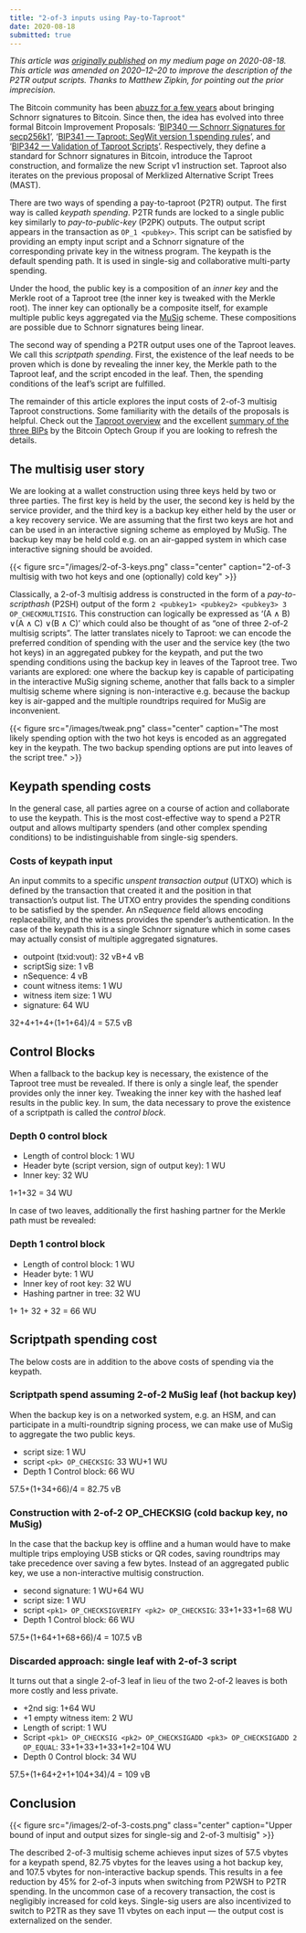 ```yaml
---
title: "2-of-3 inputs using Pay-to-Taproot"
date: 2020-08-18
submitted: true
---
```


*This article was [originally published](https://murchandamus.medium.com/2-of-3-multisig-inputs-using-pay-to-taproot-d5faf2312ba3) on my medium page on 2020-08-18.*  
*This article was amended on 2020–12–20 to improve the description of the P2TR output scripts. Thanks to Matthew Zipkin, for pointing out the prior imprecision.*

The Bitcoin community has been [abuzz for a few years](https://medium.com/hackernoon/excited-for-schnorr-signatures-a00ee467fc5f) about bringing Schnorr signatures to Bitcoin. Since then, the idea has evolved into three formal Bitcoin Improvement Proposals: ‘[BIP340 — Schnorr Signatures for secp256k1](https://github.com/bitcoin/bips/blob/master/bip-0340.mediawiki)’, ‘[BIP341 — Taproot: SegWit version 1 spending rules](https://github.com/bitcoin/bips/blob/master/bip-0341.mediawiki)’, and ‘[BIP342 — Validation of Taproot Scripts](https://github.com/bitcoin/bips/blob/master/bip-0342.mediawiki)’. Respectively, they define a standard for Schnorr signatures in Bitcoin, introduce the Taproot construction, and formalize the new Script v1 instruction set. Taproot also iterates on the previous proposal of Merklized Alternative Script Trees (MAST).

There are two ways of spending a pay-to-taproot (P2TR) output. The first way is called *keypath spending*. P2TR funds are locked to a single public key similarly to *pay-to-public-key* (P2PK) outputs. The output script appears in the transaction as `OP_1 <pubkey>`. This script can be satisfied by providing an empty input script and a Schnorr signature of the corresponding private key in the witness program. The keypath is the default spending path. It is used in single-sig and collaborative multi-party spending.

Under the hood, the public key is a composition of an *inner key* and the Merkle root of a Taproot tree (the inner key is tweaked with the Merkle root). The inner key can optionally be a composite itself, for example multiple public keys aggregated via the [MuSig](https://blockstream.com/2019/02/18/en-musig-a-new-multisignature-standard/) scheme. These compositions are possible due to Schnorr signatures being linear.

The second way of spending a P2TR output uses one of the Taproot leaves. We call this *scriptpath spending*. First, the existence of the leaf needs to be proven which is done by revealing the inner key, the Merkle path to the Taproot leaf, and the script encoded in the leaf. Then, the spending conditions of the leaf’s script are fulfilled.

The remainder of this article explores the input costs of 2-of-3 multisig Taproot constructions. Some familiarity with the details of the proposals is helpful. Check out the [Taproot overview](https://bitcoinops.org/en/topics/taproot/) and the excellent [summary of the three BIPs](https://bitcoinops.org/en/newsletters/2019/05/14/#overview-of-the-taproot--tapscript-proposed-bips) by the Bitcoin Optech Group if you are looking to refresh the details.

## The multisig user story

We are looking at a wallet construction using three keys held by two or three parties. The first key is held by the user, the second key is held by the service provider, and the third key is a backup key either held by the user or a key recovery service. We are assuming that the first two keys are hot and can be used in an interactive signing scheme as employed by MuSig. The backup key may be held cold e.g. on an air-gapped system in which case interactive signing should be avoided.

{{< figure src="/images/2-of-3-keys.png" class="center" caption="2-of-3 multisig with two hot keys and one (optionally) cold key" >}}

Classically, a 2-of-3 multisig address is constructed in the form of a *pay-to-scripthash* (P2SH) output of the form `2 <pubkey1> <pubkey2> <pubkey3> 3 OP_CHECKMULTISIG`. This construction can logically be expressed as ‘(A ∧ B) ∨(A ∧ C) ∨(B ∧ C)’ which could also be thought of as “one of three 2-of-2 multisig scripts”. The latter translates nicely to Taproot: we can encode the preferred condition of spending with the user and the service key (the two hot keys) in an aggregated pubkey for the keypath, and put the two spending conditions using the backup key in leaves of the Taproot tree. Two variants are explored: one where the backup key is capable of participating in the interactive MuSig signing scheme, another that falls back to a simpler multisig scheme where signing is non-interactive e.g. because the backup key is air-gapped and the multiple roundtrips required for MuSig are inconvenient.

{{< figure src="/images/tweak.png" class="center" caption="The most likely spending option with the two hot keys is encoded as an aggregated key in the keypath. The two backup spending options are put into leaves of the script tree." >}}

## Keypath spending costs

In the general case, all parties agree on a course of action and collaborate to use the keypath. This is the most cost-effective way to spend a P2TR output and allows multiparty spenders (and other complex spending conditions) to be indistinguishable from single-sig spenders.

### Costs of keypath input

An input commits to a specific *unspent transaction output* (UTXO) which is defined by the transaction that created it and the position in that transaction’s output list. The UTXO entry provides the spending conditions to be satisfied by the spender. An *nSequence* field allows encoding replaceability, and the witness provides the spender’s authentication. In the case of the keypath this is a single Schnorr signature which in some cases may actually consist of multiple aggregated signatures.

* outpoint (txid:vout): 32 vB+4 vB
* scriptSig size: 1 vB
* nSequence: 4 vB
* count witness items: 1 WU
* witness item size: 1 WU
* signature: 64 WU

32+4+1+4+(1+1+64)/4 = 57.5 vB

## Control Blocks

When a fallback to the backup key is necessary, the existence of the Taproot tree must be revealed. If there is only a single leaf, the spender provides only the inner key. Tweaking the inner key with the hashed leaf results in the public key. In sum, the data necessary to prove the existence of a scriptpath is called the *control block*.

### Depth 0 control block

* Length of control block: 1 WU
* Header byte (script version, sign of output key): 1 WU
* Inner key: 32 WU

1+1+32 = 34 WU

In case of two leaves, additionally the first hashing partner for the Merkle path must be revealed:

### Depth 1 control block

* Length of control block: 1 WU
* Header byte: 1 WU
* Inner key of root key: 32 WU
* Hashing partner in tree: 32 WU

1+ 1+ 32 + 32 = 66 WU

## Scriptpath spending cost

The below costs are in addition to the above costs of spending via the keypath.

### Scriptpath spend assuming 2-of-2 MuSig leaf (hot backup key)

When the backup key is on a networked system, e.g. an HSM, and can participate in a multi-roundtrip signing process, we can make use of MuSig to aggregate the two public keys.

* script size: 1 WU
* script `<pk> OP_CHECKSIG`: 33 WU+1 WU
* Depth 1 Control block: 66 WU

57.5+(1+34+66)/4 = 82.75 vB

### Construction with 2-of-2 OP_CHECKSIG (cold backup key, no MuSig)

In the case that the backup key is offline and a human would have to make multiple trips employing USB sticks or QR codes, saving roundtrips may take precedence over saving a few bytes. Instead of an aggregated public key, we use a non-interactive multisig construction.

* second signature: 1 WU+64 WU
* script size: 1 WU
* script `<pk1> OP_CHECKSIGVERIFY <pk2> OP_CHECKSIG`: 33+1+33+1=68 WU
* Depth 1 Control block: 66 WU

57.5+(1+64+1+68+66)/4 = 107.5 vB

### Discarded approach: single leaf with 2-of-3 script

It turns out that a single 2-of-3 leaf in lieu of the two 2-of-2 leaves is both more costly and less private.

* +2nd sig: 1+64 WU
* +1 empty witness item: 2 WU
* Length of script: 1 WU
* Script `<pk1> OP_CHECKSIG <pk2> OP_CHECKSIGADD <pk3> OP_CHECKSIGADD 2 OP_EQUAL`: 33+1+33+1+33+1+2=104 WU
* Depth 0 Control block: 34 WU

57.5+(1+64+2+1+104+34)/4 = 109 vB

## Conclusion

{{< figure src="/images/2-of-3-costs.png" class="center" caption="Upper bound of input and output sizes for single-sig and 2-of-3 multisig" >}}

The described 2-of-3 multisig scheme achieves input sizes of 57.5 vbytes for a keypath spend, 82.75 vbytes for the leaves using a hot backup key, and 107.5 vbytes for non-interactive backup spends. This results in a fee reduction by 45% for 2-of-3 inputs when switching from P2WSH to P2TR spending. In the uncommon case of a recovery transaction, the cost is negligibly increased for cold keys. Single-sig users are also incentivized to switch to P2TR as they save 11 vbytes on each input — the output cost is externalized on the sender.
